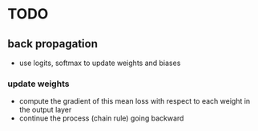 # TODO

## back propagation

* use logits, softmax to update weights and biases

### update weights

* compute the gradient of this mean loss with respect to each weight in the output layer
* continue the process (chain rule) going backward
